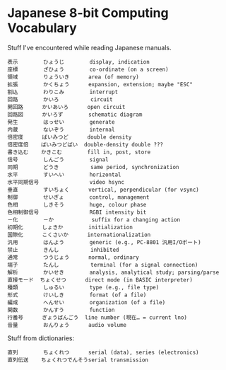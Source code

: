 Japanese 8-bit Computing Vocabulary
===================================

Stuff I've encountered while reading Japanese manuals.

    表示        ひょうじ        display, indication
    座標        ざひょう        co-ordinate (on a screen)
    領域        りょういき      area (of memory)
    拡張        かくちょう      expansion, extension; maybe "ESC"
    割込        わりこみ        interrupt
    回路        かいろ          circuit
    開回路      かいあいろ      open circuit
    回路図      かいろず        schematic diagram
    発生        はっせい        generate
    内蔵        ないぞう        internal
    倍密度      ばいみつど      double density
    倍密度倍    ばいみつどばい  double-density double ???
    書き込む    かきこむ        fill in, post, store
    信号        しんごう        signal
    同期        どうき          same period, synchronization
    水平        すいへい        horizontal
    水平同期信号                video hsync
    垂直        すいちょく      vertical, perpendicular (for vsync)
    制御        せいぎょ        control, management
    色相        しきそう        huge, colour phase
    色相制御信号                RGBI intensity bit
    －化        －か            suffix for a changing action
    初期化      しょきか        initialization
    国際化      こくさいか      internationalization
    汎用        はんよう        generic (e.g., PC-8801 汎用I/Oポート)
    禁止        きんし          inhibited
    通常        つうじょう      normal, ordinary
    端子        たんし          terminal (for a signal connection)
    解析        かいせき        analysis, analytical study; parsing/parse
    直接モード  ちょくせつ      direct mode (in BASIC interpreter)
    種類        しゅるい        type (e.g., file type)
    形式        けいしき        format (of a file)
    編成        へんせい        organization (of a file)
    関数        かんすう        function
    行番号      ぎょうばんごう  line number (現在… = current lno)
    音量        おんりょう      audio volume

Stuff from dictionaries:

    直列        ちょくれつ      serial (data), series (electronics)
    直列伝送    ちょくれつでんそうserial transmission
